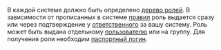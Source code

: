 
В каждой системе должно быть определено [дерево ролей](https://doc.yandex-team.ru/idm/idm-guide/entities/role-tree.html). В зависимости от прописанных в системе [правил](https://doc.yandex-team.ru/idm/idm-guide/entities/workflow.html) роль выдается сразу или через подтверждение у [ответственного](https://doc.yandex-team.ru/idm/idm-guide/entities/confirmer.html) за вашу систему. Роль может быть выдана отдельному [пользователю](https://doc.yandex-team.ru/idm/idm-guide/entities/user-role.html) или на группу. Для получения роли необходим [паспортный логин](https://doc.yandex-team.ru/idm/idm-guide/entities/passport-login.html).
